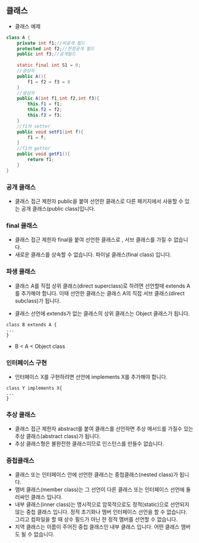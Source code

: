 ## 클래스
- 클래스 예제
```java
class A {
	private int f1;//비공개 필드
	protected int f2;//한정공개 필드
	public int f3;//공개필드
	
	static final int S1 = 0;
	//생성자
	public A(){
		f1 = f2 = f3 = 0
	}
    //생성자
    public A(int f1,int f2,int f3){
        this.f1 = f1;
        this.f2 = f2;
        this.f3 = f3;
    }
    //f1의 setter
    public void setF1(int f){
        f1 = f;
    }
    //f1의 getter
    public void getF1(){
        return f1;
    }
}
```



### 공개 클래스

- 클래스  접근 제한자 public을 붙여 선언한 클래스로 다른 패키지에서 사용할 수 있는 공개 클래스(public class)입니다.



### final 클래스

- 클래스 접근 제한자 final을 붙여 선언한 클래스로 , 서브 클래스를 가질 수 없습니다.
- 새로운 클래스를 상속할 수 없습니다. 파이널 클래스(final class) 입니다.



### 파생 클래스

- 클래스 A를 직접 상위 클래스(direct superclass)로 하려면 선언할때 extends A를 추가해야 합니다. 이때 선언한 클래스는 클래스 A의 직접 서브 클래스(direct subclass)가 됩니다.

- 클래스 선언에 extends가 없는 클래스의 상위 클래스는 Object 클래스가 됩니다.

```
class B extends A {
...
}
```

- B < A < Object class

### 인터페이스 구현

- 인터페이스 X를 구현하려면 선언에 implements X를 추가해야 합니다.

```
class Y implements X{
...
}
```

### 추상 클래스

- 클래스 접근 제한자 abstract를 붙여 클래스를 선언하면 추상 메서드를 가질수 있는 추상 클래스(abstract class)가 됩니다. 
- 추상 클래스형은 불완전한 클래스이므로 인스턴스를 만들수 없습니다.



### 중첩클래스

- 클래스 또는 인터페이스 안에 선언한 클래스는 중첩클래스(nested class)가 됩니다.
- 맴버 클래스(member class)는 그 선언이 다른 클래스 또는 인터페이스 선언에 둘러싸인 클래스 입니다.
- 내부 클래스(inner class)는 명시적으로 암묵적으로도 정적(static)으로 선언되지 않는 중첩 클래스 입니다. 정적 초기화나 멤버 인터페이스 선언을 할 수 없습니다. 그리고 컴파일을 할 때 상수 필드가 아닌 한 정적 멤버를 선언할 수 없습니다.
- 지역 클래스는 이름이 주어진 중첩 클래스인 내부 클래스 입니다. 어떤 클래스 맴버도 될 수 없습니다.

